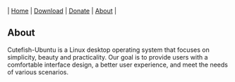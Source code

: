 | [Home](https://cutefish-ubuntu.github.io/cutefish-ubuntu/) | [Download](https://cutefish-ubuntu.github.io/cutefish-ubuntu/Download) | [Donate](https://cutefish-ubuntu.github.io/cutefish-ubuntu/Donate) | [About](https://cutefish-ubuntu.github.io/cutefish-ubuntu/About) | 

## About

Cutefish-Ubuntu is a Linux desktop operating system that focuses on simplicity, beauty and practicality. Our goal is to provide users with a comfortable interface design, a better user experience, and meet the needs of various scenarios.
